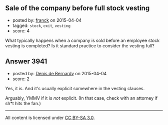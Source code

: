 ## Sale of the company before full stock vesting

- posted by: [franck](https://stackexchange.com/users/2321339/franck) on 2015-04-04
- tagged: `stock`, `exit`, `vesting`
- score: 4

What typically happens when a company is sold before an employee stock vesting is completed? Is it standard practice to consider the vesting full?



## Answer 3941

- posted by: [Denis de Bernardy](https://stackexchange.com/users/182468/denis-de-bernardy) on 2015-04-04
- score: 2

Yes, it is. And it's usually explicit somewhere in the vesting clauses.

Arguably, YMMV if it is *not* explicit. (In that case, check with an attorney if sh*t hits the fan.)



---

All content is licensed under [CC BY-SA 3.0](https://creativecommons.org/licenses/by-sa/3.0/).
